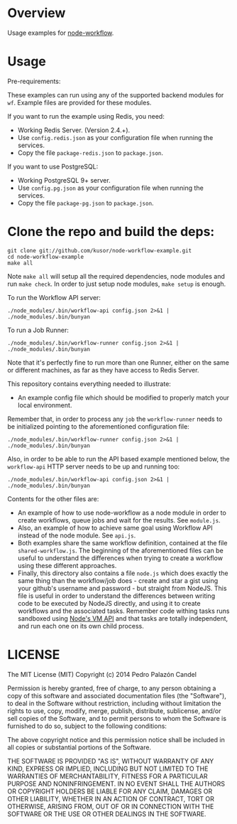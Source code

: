 # Overview

Usage examples for [node-workflow](http://kusor.github.com/node-workflow/).

# Usage

Pre-requirements:

These examples can run using any of the supported backend modules for `wf`.
Example files are provided for these modules.

If you want to run the example using Redis, you need:

- Working Redis Server. (Version 2.4.+).
- Use `config.redis.json` as your configuration file when running the services.
- Copy the file `package-redis.json` to `package.json`.

If you want to use PostgreSQL:

- Working PostgreSQL 9+ server.
- Use `config.pg.json` as your configuration file when running the services.
- Copy the file `package-pg.json` to `package.json`.

# Clone the repo and build the deps:

    git clone git://github.com/kusor/node-workflow-example.git
    cd node-workflow-example
    make all

Note `make all` will setup all the required dependencies, node modules and run
`make check`. In order to just setup node modules, `make setup` is enough.

To run the Workflow API server:

    ./node_modules/.bin/workflow-api config.json 2>&1 | ./node_modules/.bin/bunyan

To run a Job Runner:

    ./node_modules/.bin/workflow-runner config.json 2>&1 | ./node_modules/.bin/bunyan

Note that it's perfectly fine to run more than one Runner, either on the same
or different machines, as far as they have access to Redis Server.

This repository contains everything needed to illustrate:

- An example config file which should be modified to properly match your local
  environment.

Remember that, in order to process any `job` the `workflow-runner` needs
to be initialized pointing to the aforementioned configuration file:

    ./node_modules/.bin/workflow-runner config.json 2>&1 | ./node_modules/.bin/bunyan

Also, in order to be able to run the API based example mentioned below, the
`workflow-api` HTTP server needs to be up and running too:

    ./node_modules/.bin/workflow-api config.json 2>&1 | ./node_modules/.bin/bunyan

Contents for the other files are:

- An example of how to use node-workflow as a node module in order to create
  workflows, queue jobs and wait for the results. See `module.js`.
- Also, an example of how to achieve same goal using Workflow API instead of
  the node module. See `api.js`.
- Both examples share the same workflow definition, contained at the file
  `shared-workflow.js`. The beginning of the aforementioned files
  can be useful to understand the differences when trying to create a workflow
  using these different approaches.
- Finally, this directory also contains a file `node.js` which does
  exactly the same thing than the workflow/job does - create and star a gist
  using your github's username and password - but straight from NodeJS. This
  file is useful in order to understand the differences between writing code
  to be executed by NodeJS directly, and using it to create workflows and the
  associated tasks. Remember code withing tasks runs sandboxed using
  [Node's VM API](http://nodejs.org/docs/latest/api/vm.html) and that tasks
  are totally independent, and run each one on its own child process.

# LICENSE

The MIT License (MIT) Copyright (c) 2014 Pedro Palazón Candel

Permission is hereby granted, free of charge, to any person obtaining a copy of this software and associated documentation files (the "Software"), to deal in the Software without restriction, including without limitation the rights to use, copy, modify, merge, publish, distribute, sublicense, and/or sell copies of the Software, and to permit persons to whom the Software is furnished to do so, subject to the following conditions:

The above copyright notice and this permission notice shall be included in all copies or substantial portions of the Software.

THE SOFTWARE IS PROVIDED "AS IS", WITHOUT WARRANTY OF ANY KIND, EXPRESS OR IMPLIED, INCLUDING BUT NOT LIMITED TO THE WARRANTIES OF MERCHANTABILITY, FITNESS FOR A PARTICULAR PURPOSE AND NONINFRINGEMENT. IN NO EVENT SHALL THE AUTHORS OR COPYRIGHT HOLDERS BE LIABLE FOR ANY CLAIM, DAMAGES OR OTHER LIABILITY, WHETHER IN AN ACTION OF CONTRACT, TORT OR OTHERWISE, ARISING FROM, OUT OF OR IN CONNECTION WITH THE SOFTWARE OR THE USE OR OTHER DEALINGS IN THE SOFTWARE.
